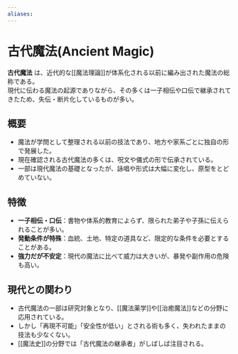 ```yaml
---
aliases:
---
```

# 古代魔法(Ancient Magic)

**古代魔法** は、近代的な[[魔法理論]]が体系化される以前に編み出された魔法の総称である。  
現代に伝わる魔法の起源でありながら、その多くは一子相伝や口伝で継承されてきたため、失伝・断片化しているものが多い。

## 概要
- 魔法が学問として整理される以前の技法であり、地方や家系ごとに独自の形で発展した。  
- 現在確認される古代魔法の多くは、呪文や儀式の形で伝承されている。  
- 一部は現代魔法の基礎となったが、詠唱や形式は大幅に変化し、原型をとどめていない。

## 特徴
- **一子相伝・口伝**：書物や体系的教育によらず、限られた弟子や子孫に伝えられることが多い。  
- **発動条件が特殊**：血統、土地、特定の道具など、限定的な条件を必要とすることがある。  
- **強力だが不安定**：現代の魔法に比べて威力は大きいが、暴発や副作用の危険も高い。

## 現代との関わり
- 古代魔法の一部は研究対象となり、[[魔法薬学]]や[[治癒魔法]]などの分野に応用されている。  
- しかし「再現不可能」「安全性が低い」とされる術も多く、失われたままの技法も少なくない。  
- [[魔法史]]の分野では「古代魔法の継承者」がしばしば注目される。  
